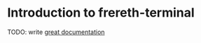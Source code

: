 # Introduction to frereth-terminal

TODO: write [great documentation](http://jacobian.org/writing/great-documentation/what-to-write/)
